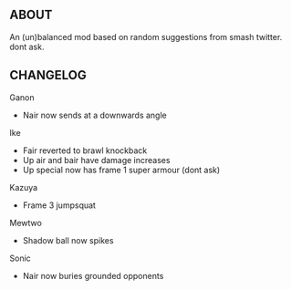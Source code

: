 ## ABOUT

An (un)balanced mod based on random suggestions from smash twitter. dont ask.

## CHANGELOG

Ganon
- Nair now sends at a downwards angle

Ike
- Fair reverted to brawl knockback
- Up air and bair have damage increases
- Up special now has frame 1 super armour (dont ask)

Kazuya
- Frame 3 jumpsquat

Mewtwo
- Shadow ball now spikes

Sonic
- Nair now buries grounded opponents
